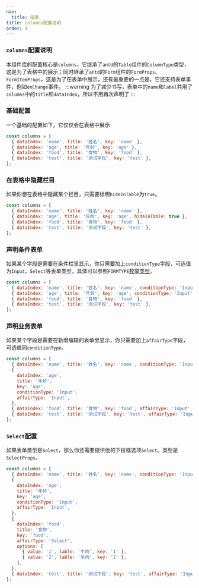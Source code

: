 ```yaml
---
nav:
  title: 指南
title: columns配置说明
order: 4
---
```


### `columns`配置说明

本组件库的配置核心是`columns`，它继承了`antd`的`Table`组件的`ColumnType`类型，这是为了表格中的展示；同时继承了`antd`的`Form`组件的`FormProps`、`FormItemProps`，这是为了在表单中展示，还有最重要的一点是，它还支持表单事件，例如`onChange`事件。
:::warning
为了减少书写，表单中的`name`和`label`共用了`columns`中的`title`和`dataIndex`，所以不用再次声明了
:::

### 基础配置

一个基础的配置如下，它仅仅会在表格中展示

```js
const columns = [
  { dataIndex: 'name', title: '姓名', key: 'name' },
  { dataIndex: 'age', title: '年龄', key: 'age' },
  { dataIndex: 'food', title: '食物', key: 'food' },
  { dataIndex: 'test', title: '测试字段', key: 'test' },
];
```

### 在表格中隐藏栏目

如果你想在表格中隐藏某个栏目，只需要标明`hideInTable`为`true`。

```js {3}
const columns = [
  { dataIndex: 'name', title: '姓名', key: 'name' },
  { dataIndex: 'age', title: '年龄', key: 'age', hideInTable: true },
  { dataIndex: 'food', title: '食物', key: 'food' },
  { dataIndex: 'test', title: '测试字段', key: 'test' },
];
```

### 声明条件表单

如果某个字段是需要在条件栏里显示，你只需要加上`conditionType`字段，可选值为`Input`，`Select`等表单类型，具体可以参照`FORMTYPE`[枚举类型](https://github.com/mmdctjj/raetable/blob/e52156087e6d381ca5941215cf4b2bb4e7bc3788/src/enum/index.tsx#L7)。

```js {2-3}
const columns = [
  { dataIndex: 'name', title: '姓名', key: 'name', conditionType: 'Input' },
  { dataIndex: 'age', title: '年龄', key: 'age', conditionType: 'Input' },
  { dataIndex: 'food', title: '食物', key: 'food' },
  { dataIndex: 'test', title: '测试字段', key: 'test' },
];
```

### 声明业务表单

如果某个字段是需要在新增编辑的表单里显示，你只需要加上`affairType`字段，可选值同`conditionType`。

```js {3-5}
const columns = [
  { dataIndex: 'name', title: '姓名', key: 'name', conditionType: 'Input' },
  {
    dataIndex: 'age',
    title: '年龄',
    key: 'age',
    conditionType: 'Input',
    affairType: 'Input',
  },
  { dataIndex: 'food', title: '食物', key: 'food', affairType: 'Input' },
  { dataIndex: 'test', title: '测试字段', key: 'test', affairType: 'Input' },
];
```

### `Select`配置

如果表单类型是`Select`，那么你还需要提供他的下拉框选项`Select`。类型是`SelectProps`。

```js {5-8}
const columns = [
  { dataIndex: 'name', title: '姓名', key: 'name', conditionType: 'Input' },
  {
    dataIndex: 'age',
    title: '年龄',
    key: 'age',
    conditionType: 'Input',
    affairType: 'Input',
  },
  {
    dataIndex: 'food',
    title: '食物',
    key: 'food',
    affairType: 'Select',
    options: [
      { value: '1', lable: '牛肉', key: '1' },
      { value: '2', lable: '羊肉', key: '2' },
    ],
  },
  { dataIndex: 'test', title: '测试字段', key: 'test', affairType: 'Input' },
];
```
